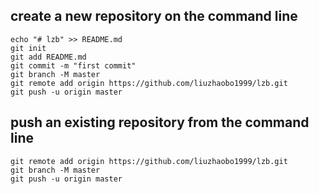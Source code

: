## create a new repository on the command line
```git
echo "# lzb" >> README.md
git init
git add README.md
git commit -m "first commit"
git branch -M master
git remote add origin https://github.com/liuzhaobo1999/lzb.git
git push -u origin master
```

## push an existing repository from the command line
```git
git remote add origin https://github.com/liuzhaobo1999/lzb.git
git branch -M master
git push -u origin master
```